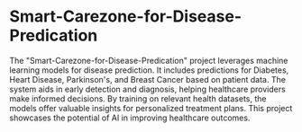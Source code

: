 # Smart-Carezone-for-Disease-Predication


The "Smart-Carezone-for-Disease-Predication" project leverages machine learning models for disease prediction. It includes predictions for Diabetes, Heart Disease, Parkinson's, and Breast Cancer based on patient data. The system aids in early detection and diagnosis, helping healthcare providers make informed decisions. By training on relevant health datasets, the models offer valuable insights for personalized treatment plans. This project showcases the potential of AI in improving healthcare outcomes.
